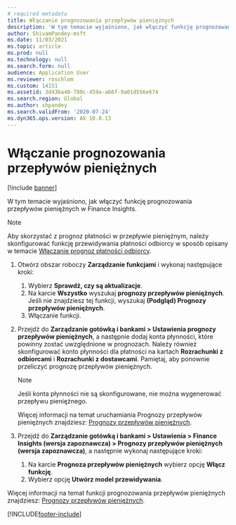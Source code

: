 ```yaml
---
# required metadata
title: Włączanie prognozowania przepływów pieniężnych
description: 'W tym temacie wyjaśniono, jak włączyć funkcję prognozowania przepływów pieniężnych w Finance Insights.'
author: ShivamPandey-msft
ms.date: 11/03/2021
ms.topic: article
ms.prod: null
ms.technology: null
ms.search.form: null
audience: Application User
ms.reviewer: roschlom
ms.custom: 14151
ms.assetid: 3d43ba40-780c-459a-a66f-9a01d556e674
ms.search.region: Global
ms.author: shpandey
ms.search.validFrom: '2020-07-24'
ms.dyn365.ops.version: AX 10.0.13
---
```

# <a name="enable-cash-flow-forecasting"></a>Włączanie prognozowania przepływów pieniężnych

[!include [banner](../includes/banner.md)]

W tym temacie wyjaśniono, jak włączyć funkcję prognozowania przepływów pieniężnych w Finance Insights.

> [!NOTE]
> Aby skorzystać z prognoz płatności w przepływie pieniężnym, należy skonfigurować funkcję przewidywania płatności odbiorcy w sposób opisany w temacie [Włączanie prognoz płatności odbiorcy](enable-cust-paymnt-prediction.md).
  
1. Otwórz obszar roboczy **Zarządzanie funkcjami** i wykonaj następujące kroki:

    1. Wybierz **Sprawdź, czy są aktualizacje**.
    2. Na karcie **Wszystko** wyszukaj **prognozy przepływów pieniężnych**. Jeśli nie znajdziesz tej funkcji, wyszukaj **(Podgląd) Prognozy przepływów pieniężnych**. 
    3. Włączanie funkcji.

2. Przejdź do **Zarządzanie gotówką i bankami \> Ustawienia prognozy przepływów pieniężnych**, a następnie dodaj konta płynności, które powinny zostać uwzględnione w prognozach. Należy również skonfigurować konto płynności dla płatności na kartach **Rozrachunki z odbiorcami** i **Rozrachunki z dostawcami**. Pamiętaj, aby ponownie przeliczyć prognozę przepływów pieniężnych.

    > [!NOTE]
    > Jeśli konta płynności nie są skonfigurowane, nie można wygenerować przepływu pieniężnego.
    >
    > Więcej informacji na temat uruchamiania Prognozy przepływów pieniężnych znajdziesz: [Prognozy przepływów pieniężnych](../cash-bank-management/cash-flow-forecasting.md).

3. Przejdź do **Zarządzanie gotówką i bankami \> Ustawienia \> Finance Insights (wersja zapoznawcza) \> Prognozy przepływów pieniężnych (wersja zapoznawcza)**, a następnie wykonaj następujące kroki:

    1. Na karcie **Prognoza przepływów pieniężnych** wybierz opcję **Włącz funkcję**.
    2. Wybierz opcję **Utwórz model przewidywania**.

Więcej informacji na temat funkcji prognozowania przepływów pieniężnych znajdziesz: [Prognozy przepływów pieniężnych](cash-flow-forecast-intro.md).

[!INCLUDE[footer-include](../../includes/footer-banner.md)]
